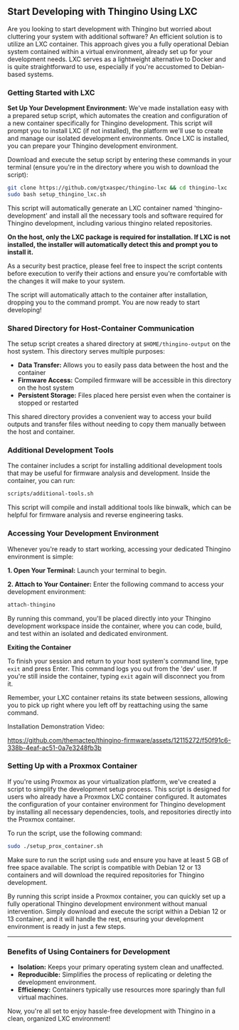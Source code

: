 ## Start Developing with Thingino Using LXC

Are you looking to start development with Thingino but worried about cluttering your system with additional software? An efficient solution is to utilize an LXC container. This approach gives you a fully operational Debian system contained within a virtual environment, already set up for your development needs. LXC serves as a lightweight alternative to Docker and is quite straightforward to use, especially if you're accustomed to Debian-based systems.

### Getting Started with LXC

**Set Up Your Development Environment:**
We've made installation easy with a prepared setup script, which automates the creation and configuration of a new container specifically for Thingino development. This script will prompt you to install LXC (if not installed), the platform we'll use to create and manage our isolated development environments.  Once LXC is installed, you can prepare your Thingino development environment.

Download and execute the setup script by entering these commands in your terminal (ensure you're in the directory where you wish to download the script):

```bash
git clone https://github.com/gtxaspec/thingino-lxc && cd thingino-lxc
sudo bash setup_thingino_lxc.sh
```

This script will automatically generate an LXC container named 'thingino-development' and install all the necessary tools and software required for Thingino development, including various thingino related repositories.  

**On the host, only the LXC package is required for installation. If LXC is not installed, the installer will automatically detect this and prompt you to install it.**  

As a security best practice, please feel free to inspect the script contents before execution to verify their actions and ensure you're comfortable with the changes it will make to your system.  

The script will automatically attach to the container after installation, dropping you to the command prompt.  You are now ready to start developing!

### Shared Directory for Host-Container Communication

The setup script creates a shared directory at `$HOME/thingino-output` on the host system. This directory serves multiple purposes:

- **Data Transfer:** Allows you to easily pass data between the host and the container
- **Firmware Access:** Compiled firmware will be accessible in this directory on the host system
- **Persistent Storage:** Files placed here persist even when the container is stopped or restarted

This shared directory provides a convenient way to access your build outputs and transfer files without needing to copy them manually between the host and container.

### Additional Development Tools

The container includes a script for installing additional development tools that may be useful for firmware analysis and development. Inside the container, you can run:

```bash
scripts/additional-tools.sh
```

This script will compile and install additional tools like binwalk, which can be helpful for firmware analysis and reverse engineering tasks.

### Accessing Your Development Environment

Whenever you're ready to start working, accessing your dedicated Thingino environment is simple:

**1. Open Your Terminal:**
Launch your terminal to begin.

**2. Attach to Your Container:**
Enter the following command to access your development environment:

```bash
attach-thingino
```

By running this command, you'll be placed directly into your Thingino development workspace inside the container, where you can code, build, and test within an isolated and dedicated environment.

**Exiting the Container**

To finish your session and return to your host system's command line, type `exit` and press Enter. This command logs you out from the 'dev' user. If you're still inside the container, typing `exit` again will disconnect you from it.

Remember, your LXC container retains its state between sessions, allowing you to pick up right where you left off by reattaching using the same command.

Installation Demonstration Video:

https://github.com/themactep/thingino-firmware/assets/12115272/f50f91c6-338b-4eaf-ac51-0a7e3248fb3b

### Setting Up with a Proxmox Container

If you're using Proxmox as your virtualization platform, we've created a script to simplify the development setup process. This script is designed for users who already have a Proxmox LXC container configured. It automates the configuration of your container environment for Thingino development by installing all necessary dependencies, tools, and repositories directly into the Proxmox container.

To run the script, use the following command:

```bash
sudo ./setup_prox_container.sh
```

Make sure to run the script using `sudo` and ensure you have at least 5 GB of free space available. The script is compatible with Debian 12 or 13 containers and will download the required repositories for Thingino development.

By running this script inside a Proxmox container, you can quickly set up a fully operational Thingino development environment without manual intervention. Simply download and execute the script within a Debian 12 or 13 container, and it will handle the rest, ensuring your development environment is ready in just a few steps.

---

### Benefits of Using Containers for Development

- **Isolation:** Keeps your primary operating system clean and unaffected.
- **Reproducible:** Simplifies the process of replicating or deleting the development environment.
- **Efficiency:** Containers typically use resources more sparingly than full virtual machines.

Now, you're all set to enjoy hassle-free development with Thingino in a clean, organized LXC environment!
